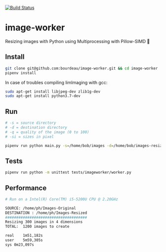 [![Build Status](https://travis-ci.org/bourdeau/image-worker.svg?branch=master)](https://travis-ci.org/bourdeau/image-worker)
# image-worker
Resizing images with Python using Multiprocessing with Pillow-SIMD 🐍

## Install

```bash
git clone git@github.com:bourdeau/image-worker.git && cd image-worker
pipenv install
```

In case of troubles compiling limImaging with gcc:
```bash
sudo apt-get install libjpeg-dev zlib1g-dev
sudo apt-get install python3.7-dev
```

## Run

```bash
# -s = source directory
# -d = destination directory
# -q = quality of the image (0 to 100)
# -si = sizes in pixel

pipenv run python main.py -s=/home/bob/images -d=/home/bob/images-resized -q=80 -si 100 200 300 600
```

## Tests
```bash
pipenv run python -m unittest tests/imageworker/worker.py
```

## Performance

```bash
# Run on a Intel(R) Core(TM) i5-5200U CPU @ 2.20GHz

SOURCE: /home/ph/Images-Original
DESTINATION : /home/ph/Images-Resized
#####################################
Resizing 300 images in 4 dimensions
TOTAL:  1200 images to create

real	1m51,182s
user	5m59,305s
sys	0m23,097s
```
